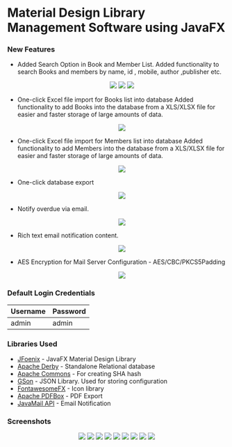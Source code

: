 # Material Design Library Management Software using JavaFX
  
### New Features
* Added Search Option in Book and Member List.
   Added functionality to search Books and members by name, id , mobile, author ,publisher etc.
  <p align="center">
   <img src=https://i.imgur.com/tDluYMG.png>
   <img src=https://i.imgur.com/2jaiCqv.png>
   <img src=https://i.imgur.com/Dx5NwsK.png>
  </p>
* One-click Excel file import for Books list into database
   Added functionality to add Books into the database from a XLS/XLSX file for easier and faster storage of large amounts of data.
  <p align="center">
   <img src=https://i.imgur.com/GU8sA6u.png>
  </p>
* One-click Excel file import for Members list into database
 Added functionality to add Members into the database from a XLS/XLSX file for easier and faster storage of large amounts of data.
  <p align="center">
   <img src=https://i.imgur.com/vgXX49O.png>
  </p>
* One-click database export
  <p align="center">
   <img src=https://i.imgur.com/ufZOqkn.png>
  </p>
* Notify overdue via email.
  <p align="center">
   <img src=https://i.imgur.com/7UutZZQ.png>
  </p>
* Rich text email notification content.
   <p align="center">
    <img src=https://i.imgur.com/jj9Lk5G.png>
   </p>
* AES Encryption for Mail Server Configuration - AES/CBC/PKCS5Padding   
   <p align="center">
    <img src=https://i.imgur.com/WrWZqLr.png>
   </p>
### Default Login Credentials
| Username  | Password |
| ------------- | ------------- |
| admin  | admin  |

### Libraries Used
  * [JFoenix](https://github.com/jfoenixadmin/JFoenix) - JavaFX Material Design Library
  * [Apache Derby](https://db.apache.org/derby/) - Standalone Relational database
  * [Apache Commons](https://commons.apache.org/) - For creating SHA hash
  * [GSon](https://github.com/google/gson) - JSON Library. Used for storing configuration
  * [FontawesomeFX](https://bitbucket.org/Jerady/fontawesomefx) - Icon library
  * [Apache PDFBox](https://pdfbox.apache.org/) - PDF Export
  * [JavaMail API](http://www.oracle.com/technetwork/java/javamail/index.html) - Email Notification

### Screenshots
<p align="center">
  <img src=https://i.imgur.com/txmOeXS.png>
  <img src=https://i.imgur.com/Ezj7Bdh.png>
  <img src=https://i.imgur.com/YyK54nF.png>
  <img src=https://i.imgur.com/0wCfUjQ.png>
  <img src=https://i.imgur.com/E4OhaWl.png>
  <img src=https://i.imgur.com/3WMG9Bm.png>
  <img src=https://i.imgur.com/3316yUv.png>
  <img src=https://i.imgur.com/y7jrx93.png>
  <img src=https://i.imgur.com/ryJcmVp.png>
</p>

